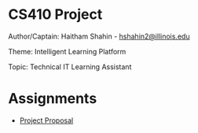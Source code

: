# CS410 Project

Author/Captain: Haitham Shahin - hshahin2@illinois.edu

Theme: Intelligent Learning Platform

Topic: Technical IT Learning Assistant

# Assignments
- [Project Proposal](./project-proposal.pdf)